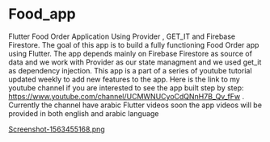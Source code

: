 # Food_app
Flutter Food Order Application Using Provider , GET_IT and Firebase Firestore.
The goal of this app is to build a fully functioning Food Order app using Flutter. The app depends mainly on Firebase Firestore as source of data and we work with Provider as our state managment and we used get_it as dependency injection. This app is a part of a series of youtube tutorial updated weekly to add new features to the app. Here is the link to my youtube channel if you are interested to see the app built step by step: https://www.youtube.com/channel/UCMWNUCyoCdQNnH7B_Qv_fFw .
Currently the channel have arabic Flutter videos soon the app videos will be provided in both english and arabic language

[Screenshot-1563455168.png](https://postimg.cc/2LGzRXHQ)
